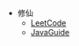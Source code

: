 * 修仙
  * [LeetCode](https://leetcode.cn/problemset/algorithms/)
  * [JavaGuide](https://javaguide.cn/)
